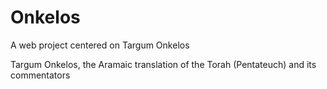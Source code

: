# Onkelos
A web project centered on Targum Onkelos

Targum Onkelos, the Aramaic translation of the Torah (Pentateuch) and its commentators
